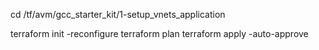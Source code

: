 cd /tf/avm/gcc_starter_kit/1-setup_vnets_application

terraform init -reconfigure
terraform plan
terraform apply -auto-approve
